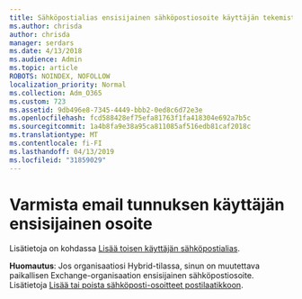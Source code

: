 ```yaml
---
title: Sähköpostialias ensisijainen sähköpostiosoite käyttäjän tekemistä 723
ms.author: chrisda
author: chrisda
manager: serdars
ms.date: 4/13/2018
ms.audience: Admin
ms.topic: article
ROBOTS: NOINDEX, NOFOLLOW
localization_priority: Normal
ms.collection: Adm_O365
ms.custom: 723
ms.assetid: 9db496e8-7345-4449-bbb2-0ed8c6d72e3e
ms.openlocfilehash: fcd588428ef75efa81763f1fa418304e692a7b5c
ms.sourcegitcommit: 1a4b8fa9e38a95ca811085af516edb81caf2018c
ms.translationtype: MT
ms.contentlocale: fi-FI
ms.lasthandoff: 04/13/2019
ms.locfileid: "31859029"
---
```

# <a name="make-an-email-alias-the-primary-address-for-a-user"></a>Varmista email tunnuksen käyttäjän ensisijainen osoite

Lisätietoja on kohdassa [Lisää toisen käyttäjän sähköpostialias](https://support.office.com/article/0b0bd900-68b1-4bf5-808b-5d240a7739f4).

**Huomautus**: Jos organisaatiosi Hybrid-tilassa, sinun on muutettava paikallisen Exchange-organisaation ensisijainen sähköpostiosoite. Lisätietoja [Lisää tai poista sähköposti-osoitteet postilaatikkoon](https://technet.microsoft.com/library/bb123794.aspx).
